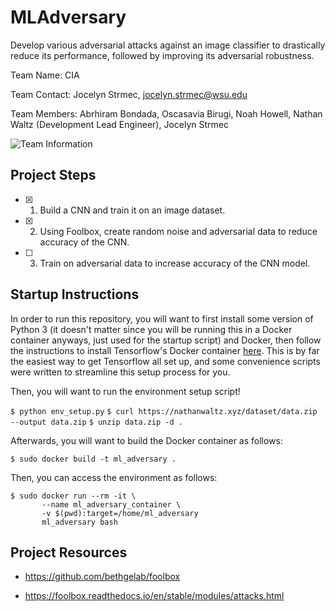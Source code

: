 # MLAdversary

Develop various adversarial attacks against an image classifier to drastically reduce its performance, followed by improving its adversarial robustness. 

Team Name: CIA

Team Contact: Jocelyn Strmec, jocelyn.strmec@wsu.edu

Team Members: Abrhiram Bondada, Oscasavia Birugi, Noah Howell, Nathan Waltz (Development Lead Engineer), Jocelyn Strmec

![Team Information](https://user-images.githubusercontent.com/70173190/187054591-56b43cfc-ee6c-44de-922b-3a6eadb9b1ab.png)

## Project Steps

- [X] 1. Build a CNN and train it on an image dataset.

- [X] 2. Using Foolbox, create random noise and adversarial data to reduce accuracy of the CNN.

- [ ] 3. Train on adversarial data to increase accuracy of the CNN model.

## Startup Instructions

In order to run this repository, you will want to first install some version of Python 3 (it doesn't matter since you will be running this in a Docker container anyways, just used for the startup script) and Docker, then follow the instructions to install Tensorflow's Docker container [here](https://www.tensorflow.org/install/docker). This is by far the easiest way to get Tensorflow all set up, and some convenience scripts were written to streamline this setup process for you. 

Then, you will want to run the environment setup script!

`$ python env_setup.py`
`$ curl https://nathanwaltz.xyz/dataset/data.zip --output data.zip`
`$ unzip data.zip -d .`

Afterwards, you will want to build the Docker container as follows:

`$ sudo docker build -t ml_adversary .`

Then, you can access the environment as follows:

```
$ sudo docker run --rm -it \
       --name ml_adversary_container \
       -v $(pwd):target=/home/ml_adversary
       ml_adversary bash
```

## Project Resources

- https://github.com/bethgelab/foolbox

- https://foolbox.readthedocs.io/en/stable/modules/attacks.html 
